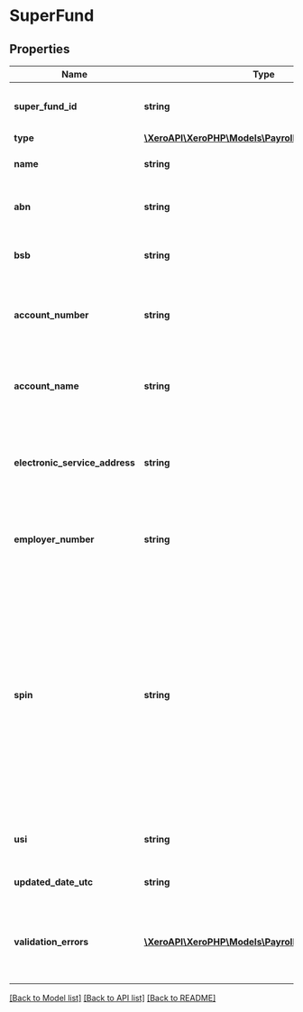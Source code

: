 # SuperFund

## Properties
Name | Type | Description | Notes
------------ | ------------- | ------------- | -------------
**super_fund_id** | **string** | Xero identifier for a super fund | [optional] 
**type** | [**\XeroAPI\XeroPHP\Models\PayrollAu\SuperFundType**](SuperFundType.md) |  | 
**name** | **string** | Name of the super fund | [optional] 
**abn** | **string** | ABN of the self managed super fund | [optional] 
**bsb** | **string** | BSB of the self managed super fund | [optional] 
**account_number** | **string** | The account number for the self managed super fund. | [optional] 
**account_name** | **string** | The account name for the self managed super fund. | [optional] 
**electronic_service_address** | **string** | The electronic service address for the self managed super fund. | [optional] 
**employer_number** | **string** | Some funds assign a unique number to each employer | [optional] 
**spin** | **string** | The SPIN of the Regulated SuperFund. This field has been deprecated. It will only be present for legacy superfunds. New superfunds will not have a SPIN value. The USI field should be used instead of SPIN. | [optional] 
**usi** | **string** | The USI of the Regulated SuperFund | [optional] 
**updated_date_utc** | **string** | Last modified timestamp | [optional] 
**validation_errors** | [**\XeroAPI\XeroPHP\Models\PayrollAu\ValidationError[]**](ValidationError.md) | Displays array of validation error messages from the API | [optional] 

[[Back to Model list]](../README.md#documentation-for-models) [[Back to API list]](../README.md#documentation-for-api-endpoints) [[Back to README]](../README.md)


